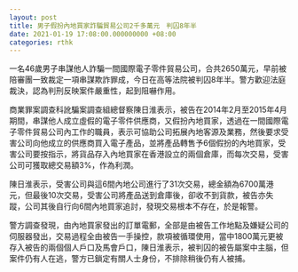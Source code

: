 ```yaml
---
layout: post
title: 男子假扮內地買家詐騙貿易公司2千多萬元　判囚8年半
date: 2021-01-19 17:08:00.000000000 +08:00
categories: rthk
---
```


一名46歲男子串謀他人詐騙一間國際電子零件貿易公司，合共2650萬元，早前被陪審團一致裁定一項串謀欺詐罪成，今日在高等法院被判囚8年半。警方歡迎法庭裁決，認為判刑反映案件嚴重性，起到阻嚇作用。

商業罪案調查科訛騙案調查組總督察陳日淮表示，被告在2014年2月至2015年4月期間，串謀他人成立虛假的電子零件供應商，又假扮內地買家，透過在一間國際電子零件貿易公司內工作的職員，表示可協助公司拓展內地客源及業務，然後要求受害公司向他成立的供應商買入電子產品，並將產品轉售予6個假扮的內地買家，受害公司要按指示，將貨品存入內地買家在香港設立的兩個倉庫，而每次交易，受害公司可獲取總交易額3%，作為利潤。

陳日淮表示，受害公司與這6間內地公司進行了31次交易，總金額為6700萬港元，但最後10次交易，受害公司將產品送到倉庫後，卻收不到貨款，被告亦失蹤，公司其後自行向6間內地買家追討，發現交易根本不存在，於是報警。

警方調查發現，由內地買家發出的訂單電郵，全部是由被告工作地點及嫌疑公司的伺服器發出，交易過程全由被告一手操控，款項被循環使用，當中1800萬元更被存入被告的兩個個人戶口及馬會戶口，陳日淮表示，被判囚的被告屬案中主腦，但案件仍有人在逃，警方已鎖定有關人士身份，不排除稍後仍有人被捕。

